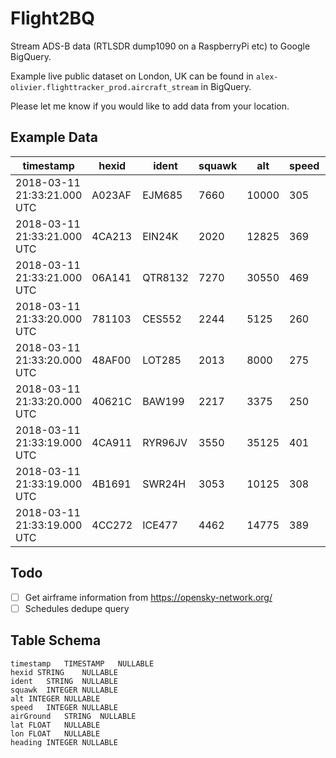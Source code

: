 # Flight2BQ
Stream ADS-B data (RTLSDR dump1090 on a RaspberryPi etc) to Google BigQuery.


Example live public dataset on London, UK can be found in `alex-olivier.flighttracker_prod.aircraft_stream` in BigQuery.

Please let me know if you would like to add data from your location.

## Example Data

| timestamp | hexid | ident | squawk | alt | speed | airGround | lat | lon | heading |
| --------- | ----- | ----- | ------ | --- | ----- | --------- | --- | --- | ------ |
| 2018-03-11 21:33:21.000 UTC |	A023AF | EJM685 | 7660 | 10000 | 305 | A | 51.86767 | -0.02373 | 23	 |
| 2018-03-11 21:33:21.000 UTC | 4CA213 | EIN24K | 2020 | 12825 | 369 | A | 51.29451 | -0.50453 | 306 |
| 2018-03-11 21:33:21.000 UTC | 06A141 | QTR8132 | 7270 | 30550 | 469 | A | 51.27194 | 0.29724 | 98 |
| 2018-03-11 21:33:20.000 UTC | 781103 | CES552 | 2244 | 5125 | 260 | A | 51.53212 | -0.25757 | 67 |
| 2018-03-11 21:33:20.000 UTC | 48AF00 | LOT285 | 2013 | 8000 | 275 | A | 51.64124 | -0.26775 | 269 | 
| 2018-03-11 21:33:20.000 UTC | 40621C | BAW199 | 2217 | 3375 | 250 | A | 51.44371 | -0.33089 | 106 | 
| 2018-03-11 21:33:19.000 UTC | 4CA911 | RYR96JV | 3550 | 35125 | 401 | A | 51.46848 | 1.09154 | 272 |
| 2018-03-11 21:33:19.000 UTC | 4B1691 | SWR24H | 3053 | 10125 | 308 | A | 51.23309 | 0.1207 | 332	 | 
| 2018-03-11 21:33:19.000 UTC | 4CC272 | ICE477 | 4462 | 14775 | 389 | A | 51.49393 | 0.15782 | 332 |


## Todo
- [ ] Get airframe information from https://opensky-network.org/
- [ ] Schedules dedupe query

## Table Schema
```
timestamp	TIMESTAMP	NULLABLE	
hexid STRING	NULLABLE	
ident	STRING	NULLABLE	
squawk	INTEGER	NULLABLE	
alt	INTEGER	NULLABLE	
speed	INTEGER	NULLABLE	
airGround	STRING	NULLABLE	
lat	FLOAT	NULLABLE	
lon	FLOAT	NULLABLE	
heading	INTEGER	NULLABLE	
```